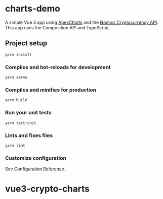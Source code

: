 # charts-demo

A simple Vue 3 app using [ApexCharts](https://github.com/apexcharts/vue3-apexcharts) and the [Nomics Cryptocurrency API](https://nomics.com/docs/). This app uses the Composition API and TypeScript.

## Project setup

```
yarn install
```

### Compiles and hot-reloads for development

```
yarn serve
```

### Compiles and minifies for production

```
yarn build
```

### Run your unit tests

```
yarn test:unit
```

### Lints and fixes files

```
yarn lint
```

### Customize configuration

See [Configuration Reference](https://cli.vuejs.org/config/).

# vue3-crypto-charts
